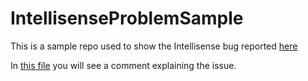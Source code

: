 # IntellisenseProblemSample
This is a sample repo used to show the Intellisense bug reported [here](https://github.com/dotnet/maui/issues/7608)

In [this file](https://github.com/CiarogSoftware/IntellisenseProblemSample/blob/9b85224d78a7d3ab4ac63c734c9d669c26b89fc8/IntellisenseProblemSample/ProblemPage.xaml) you will see a comment explaining the issue.
